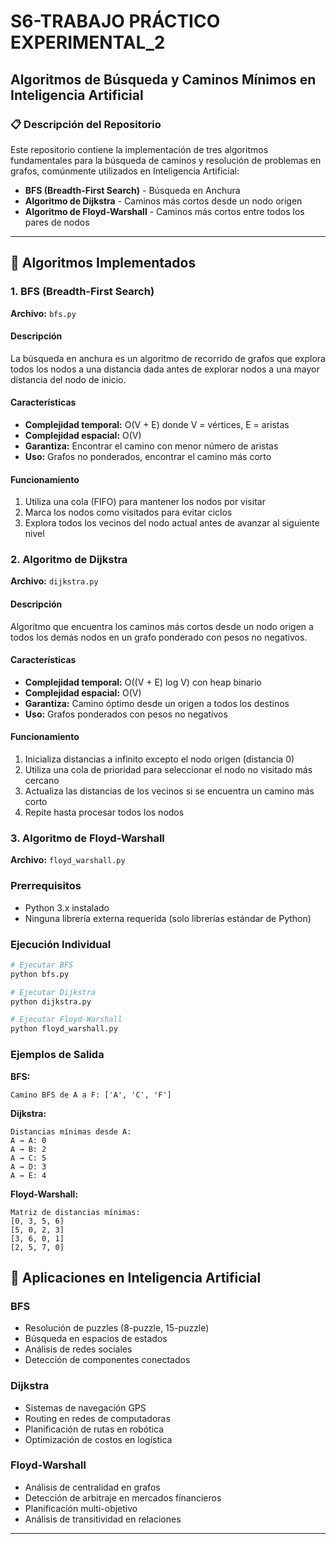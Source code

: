 # S6-TRABAJO PRÁCTICO EXPERIMENTAL_2
## Algoritmos de Búsqueda y Caminos Mínimos en Inteligencia Artificial

### 📋 Descripción del Repositorio

Este repositorio contiene la implementación de tres algoritmos fundamentales para la búsqueda de caminos y resolución de problemas en grafos, comúnmente utilizados en Inteligencia Artificial:

- **BFS (Breadth-First Search)** - Búsqueda en Anchura
- **Algoritmo de Dijkstra** - Caminos más cortos desde un nodo origen
- **Algoritmo de Floyd-Warshall** - Caminos más cortos entre todos los pares de nodos

---

## 🔎 Algoritmos Implementados

### 1. BFS (Breadth-First Search)
**Archivo:** `bfs.py`

#### Descripción
La búsqueda en anchura es un algoritmo de recorrido de grafos que explora todos los nodos a una distancia dada antes de explorar nodos a una mayor distancia del nodo de inicio.

#### Características
- **Complejidad temporal:** O(V + E) donde V = vértices, E = aristas
- **Complejidad espacial:** O(V)
- **Garantiza:** Encontrar el camino con menor número de aristas
- **Uso:** Grafos no ponderados, encontrar el camino más corto

#### Funcionamiento
1. Utiliza una cola (FIFO) para mantener los nodos por visitar
2. Marca los nodos como visitados para evitar ciclos
3. Explora todos los vecinos del nodo actual antes de avanzar al siguiente nivel

### 2. Algoritmo de Dijkstra
**Archivo:** `dijkstra.py`

#### Descripción
Algoritmo que encuentra los caminos más cortos desde un nodo origen a todos los demás nodos en un grafo ponderado con pesos no negativos.

#### Características
- **Complejidad temporal:** O((V + E) log V) con heap binario
- **Complejidad espacial:** O(V)
- **Garantiza:** Camino óptimo desde un origen a todos los destinos
- **Uso:** Grafos ponderados con pesos no negativos

#### Funcionamiento
1. Inicializa distancias a infinito excepto el nodo origen (distancia 0)
2. Utiliza una cola de prioridad para seleccionar el nodo no visitado más cercano
3. Actualiza las distancias de los vecinos si se encuentra un camino más corto
4. Repite hasta procesar todos los nodos

### 3. Algoritmo de Floyd-Warshall
**Archivo:** `floyd_warshall.py`
### Prerrequisitos
- Python 3.x instalado
- Ninguna librería externa requerida (solo librerías estándar de Python)

### Ejecución Individual

```bash
# Ejecutar BFS
python bfs.py

# Ejecutar Dijkstra
python dijkstra.py

# Ejecutar Floyd-Warshall
python floyd_warshall.py
```

### Ejemplos de Salida

**BFS:**
```
Camino BFS de A a F: ['A', 'C', 'F']
```

**Dijkstra:**
```
Distancias mínimas desde A:
A → A: 0
A → B: 2
A → C: 5
A → D: 3
A → E: 4
```

**Floyd-Warshall:**
```
Matriz de distancias mínimas:
[0, 3, 5, 6]
[5, 0, 2, 3]
[3, 6, 0, 1]
[2, 5, 7, 0]
```

## 🎯 Aplicaciones en Inteligencia Artificial

### BFS
- Resolución de puzzles (8-puzzle, 15-puzzle)
- Búsqueda en espacios de estados
- Análisis de redes sociales
- Detección de componentes conectados

### Dijkstra
- Sistemas de navegación GPS
- Routing en redes de computadoras
- Planificación de rutas en robótica
- Optimización de costos en logística

### Floyd-Warshall
- Análisis de centralidad en grafos
- Detección de arbitraje en mercados financieros
- Planificación multi-objetivo
- Análisis de transitividad en relaciones

---

